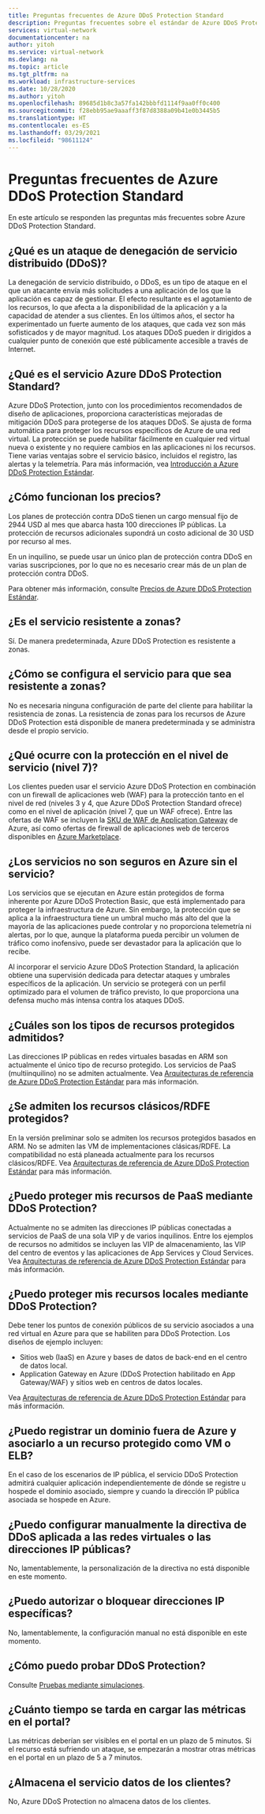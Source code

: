 ```yaml
---
title: Preguntas frecuentes de Azure DDoS Protection Standard
description: Preguntas frecuentes sobre el estándar de Azure DDoS Protection, que ayuda a proporcionar defensa contra ataques DDoS.
services: virtual-network
documentationcenter: na
author: yitoh
ms.service: virtual-network
ms.devlang: na
ms.topic: article
ms.tgt_pltfrm: na
ms.workload: infrastructure-services
ms.date: 10/28/2020
ms.author: yitoh
ms.openlocfilehash: 89685d1b8c3a57fa142bbbfd1114f9aa0ff0c400
ms.sourcegitcommit: f28ebb95ae9aaaff3f87d8388a09b41e0b3445b5
ms.translationtype: HT
ms.contentlocale: es-ES
ms.lasthandoff: 03/29/2021
ms.locfileid: "98611124"
---
```

# <a name="azure-ddos-protection-standard-frequent-asked-questions"></a>Preguntas frecuentes de Azure DDoS Protection Standard

En este artículo se responden las preguntas más frecuentes sobre Azure DDoS Protection Standard. 

## <a name="what-is-a-distributed-denial-of-service-ddos-attack"></a>¿Qué es un ataque de denegación de servicio distribuido (DDoS)?
La denegación de servicio distribuido, o DDoS, es un tipo de ataque en el que un atacante envía más solicitudes a una aplicación de los que la aplicación es capaz de gestionar. El efecto resultante es el agotamiento de los recursos, lo que afecta a la disponibilidad de la aplicación y a la capacidad de atender a sus clientes. En los últimos años, el sector ha experimentado un fuerte aumento de los ataques, que cada vez son más sofisticados y de mayor magnitud. Los ataques DDoS pueden ir dirigidos a cualquier punto de conexión que esté públicamente accesible a través de Internet.

## <a name="what-is-azure-ddos-protection-standard-service"></a>¿Qué es el servicio Azure DDoS Protection Standard?
Azure DDoS Protection, junto con los procedimientos recomendados de diseño de aplicaciones, proporciona características mejoradas de mitigación DDoS para protegerse de los ataques DDoS. Se ajusta de forma automática para proteger los recursos específicos de Azure de una red virtual. La protección se puede habilitar fácilmente en cualquier red virtual nueva o existente y no requiere cambios en las aplicaciones ni los recursos. Tiene varias ventajas sobre el servicio básico, incluidos el registro, las alertas y la telemetría. Para más información, vea [Introducción a Azure DDoS Protection Estándar](ddos-protection-overview.md). 

## <a name="how-does-pricing-work"></a>¿Cómo funcionan los precios?
Los planes de protección contra DDoS tienen un cargo mensual fijo de 2944 USD al mes que abarca hasta 100 direcciones IP públicas. La protección de recursos adicionales supondrá un costo adicional de 30 USD por recurso al mes. 

En un inquilino, se puede usar un único plan de protección contra DDoS en varias suscripciones, por lo que no es necesario crear más de un plan de protección contra DDoS.

Para obtener más información, consulte [Precios de Azure DDoS Protection Estándar](https://azure.microsoft.com/pricing/details/ddos-protection/).

## <a name="is-the-service-zone-resilient"></a>¿Es el servicio resistente a zonas?
Sí. De manera predeterminada, Azure DDoS Protection es resistente a zonas.

## <a name="how-do-i-configure-the-service-to-be-zone-resilient"></a>¿Cómo se configura el servicio para que sea resistente a zonas?
No es necesaria ninguna configuración de parte del cliente para habilitar la resistencia de zonas. La resistencia de zonas para los recursos de Azure DDoS Protection está disponible de manera predeterminada y se administra desde el propio servicio.

## <a name="what-about-protection-at-the-service-layer-layer-7"></a>¿Qué ocurre con la protección en el nivel de servicio (nivel 7)?
Los clientes pueden usar el servicio Azure DDoS Protection en combinación con un firewall de aplicaciones web (WAF) para la protección tanto en el nivel de red (niveles 3 y 4, que Azure DDoS Protection Standard ofrece) como en el nivel de aplicación (nivel 7, que un WAF ofrece). Entre las ofertas de WAF se incluyen la [SKU de WAF de Application Gateway](../web-application-firewall/ag/ag-overview.md?toc=%2fazure%2fvirtual-network%2ftoc.json) de Azure, así como ofertas de firewall de aplicaciones web de terceros disponibles en [Azure Marketplace](https://azuremarketplace.microsoft.com/marketplace/apps?page=1&search=web%20application%20firewall).

## <a name="are-services-unsafe-in-azure-without-the-service"></a>¿Los servicios no son seguros en Azure sin el servicio?
Los servicios que se ejecutan en Azure están protegidos de forma inherente por Azure DDoS Protection Basic, que está implementado para proteger la infraestructura de Azure. Sin embargo, la protección que se aplica a la infraestructura tiene un umbral mucho más alto del que la mayoría de las aplicaciones puede controlar y no proporciona telemetría ni alertas, por lo que, aunque la plataforma pueda percibir un volumen de tráfico como inofensivo, puede ser devastador para la aplicación que lo recibe. 

Al incorporar el servicio Azure DDoS Protection Standard, la aplicación obtiene una supervisión dedicada para detectar ataques y umbrales específicos de la aplicación. Un servicio se protegerá con un perfil optimizado para el volumen de tráfico previsto, lo que proporciona una defensa mucho más intensa contra los ataques DDoS.

## <a name="what-are-the-supported-protected-resource-types"></a>¿Cuáles son los tipos de recursos protegidos admitidos?
Las direcciones IP públicas en redes virtuales basadas en ARM son actualmente el único tipo de recurso protegido. Los servicios de PaaS (multiinquilino) no se admiten actualmente. Vea [Arquitecturas de referencia de Azure DDoS Protection Estándar](ddos-protection-reference-architectures.md) para más información.

## <a name="are-classicrdfe-protected-resources-supported"></a>¿Se admiten los recursos clásicos/RDFE protegidos?
En la versión preliminar solo se admiten los recursos protegidos basados en ARM. No se admiten las VM de implementaciones clásicas/RDFE. La compatibilidad no está planeada actualmente para los recursos clásicos/RDFE. Vea [Arquitecturas de referencia de Azure DDoS Protection Estándar](ddos-protection-reference-architectures.md) para más información.

## <a name="can-i-protect-my-paas-resources-using-ddos-protection"></a>¿Puedo proteger mis recursos de PaaS mediante DDoS Protection?
Actualmente no se admiten las direcciones IP públicas conectadas a servicios de PaaS de una sola VIP y de varios inquilinos. Entre los ejemplos de recursos no admitidos se incluyen las VIP de almacenamiento, las VIP del centro de eventos y las aplicaciones de App Services y Cloud Services. Vea [Arquitecturas de referencia de Azure DDoS Protection Estándar](ddos-protection-reference-architectures.md) para más información.

## <a name="can-i-protect-my-on-premise-resources-using-ddos-protection"></a>¿Puedo proteger mis recursos locales mediante DDoS Protection?
Debe tener los puntos de conexión públicos de su servicio asociados a una red virtual en Azure para que se habiliten para DDoS Protection. Los diseños de ejemplo incluyen:
- Sitios web (IaaS) en Azure y bases de datos de back-end en el centro de datos local. 
- Application Gateway en Azure (DDoS Protection habilitado en App Gateway/WAF) y sitios web en centros de datos locales.

Vea [Arquitecturas de referencia de Azure DDoS Protection Estándar](ddos-protection-reference-architectures.md) para más información.

## <a name="can-i-register-a-domain-outside-of-azure-and-associate-that-to-a-protected-resource-like-vm-or-elb"></a>¿Puedo registrar un dominio fuera de Azure y asociarlo a un recurso protegido como VM o ELB?
En el caso de los escenarios de IP pública, el servicio DDoS Protection admitirá cualquier aplicación independientemente de dónde se registre u hospede el dominio asociado, siempre y cuando la dirección IP pública asociada se hospede en Azure. 

## <a name="can-i-manually-configure-the-ddos-policy-applied-to-the-vnetspublic-ips"></a>¿Puedo configurar manualmente la directiva de DDoS aplicada a las redes virtuales o las direcciones IP públicas?
No, lamentablemente, la personalización de la directiva no está disponible en este momento.

## <a name="can-i-allowlistblocklist-specific-ip-addresses"></a>¿Puedo autorizar o bloquear direcciones IP específicas?
No, lamentablemente, la configuración manual no está disponible en este momento.

## <a name="how-can-i-test-ddos-protection"></a>¿Cómo puedo probar DDoS Protection?
Consulte [Pruebas mediante simulaciones](test-through-simulations.md).

## <a name="how-long-does-it-take-for-the-metrics-to-load-on-portal"></a>¿Cuánto tiempo se tarda en cargar las métricas en el portal?
Las métricas deberían ser visibles en el portal en un plazo de 5 minutos. Si el recurso está sufriendo un ataque, se empezarán a mostrar otras métricas en el portal en un plazo de 5 a 7 minutos. 

## <a name="does-the-service-store-customer-data"></a>¿Almacena el servicio datos de los clientes?
No, Azure DDoS Protection no almacena datos de los clientes.
    
